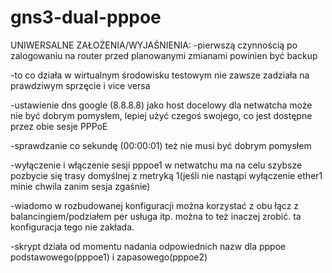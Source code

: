 # gns3-dual-pppoe
UNIWERSALNE ZAŁOŻENIA/WYJAŚNIENIA:
-pierwszą czynnością po zalogowaniu na router przed planowanymi  zmianami powinien być backup

 -to co działa w wirtualnym środowisku testowym nie zawsze zadziała na prawdziwym sprzęcie
  i vice versa

-ustawienie dns google (8.8.8.8) jako host docelowy dla netwatcha może nie być dobrym pomysłem,
 lepiej użyć czegoś swojego, co jest dostępne przez obie sesje PPPoE

 -sprawdzanie co sekundę (00:00:01) też nie musi być dobrym pomysłem

 -wyłączenie i włączenie sesji pppoe1 w netwatchu ma na celu szybsze pozbycie się trasy 
  domyślnej z metryką 1(jeśli nie nastąpi wyłączenie ether1 minie chwila zanim sesja zgaśnie)

-wiadomo w rozbudowanej konfiguracji można korzystać z obu łącz z balancingiem/podziałem per usługa 
itp. można to też inaczej zrobić. ta konfiguracja tego nie zakłada.

 -skrypt działa od   momentu  nadania odpowiednich nazw dla pppoe podstawowego(pppoe1) i zapasowego(pppoe2)

  
  